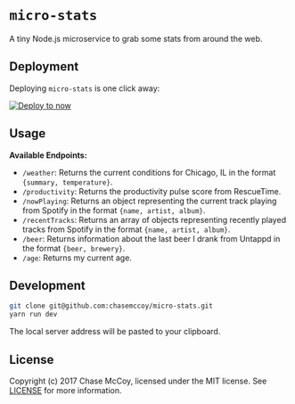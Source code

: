 # `micro-stats`

A tiny Node.js microservice to grab some stats from around the web.


## Deployment

Deploying `micro-stats` is one click away:

[![Deploy to now](https://deploy.now.sh/static/button.svg)](https://deploy.now.sh/?repo=https://github.com/chasemccoy/micro-stats)


## Usage

**Available Endpoints:**
* `/weather`: Returns the current conditions for Chicago, IL in the format `{summary, temperature}`.
* `/productivity`: Returns the productivity pulse score from RescueTime.
* `/nowPlaying`: Returns an object representing the current track playing from Spotify in the format `{name, artist, album}`.
* `/recentTracks`: Returns an array of objects representing recently played tracks from Spotify in the format `{name, artist, album}`.
* `/beer`: Returns information about the last beer I drank from Untappd in the format `{beer, brewery}`.
* `/age`: Returns my current age.


## Development

```sh
git clone git@github.com:chasemccoy/micro-stats.git
yarn run dev
```

The local server address will be pasted to your clipboard.


## License

Copyright (c) 2017 Chase McCoy, licensed under the MIT license. See [LICENSE](LICENSE) for more information.
